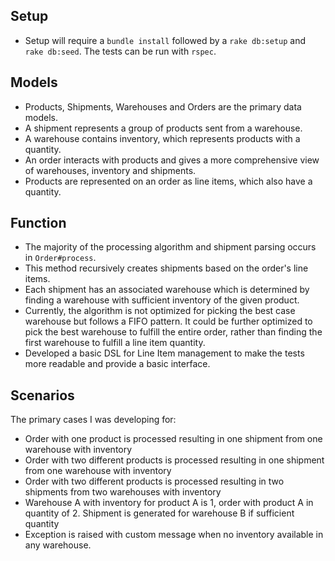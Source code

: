 ## Setup
* Setup will require a `bundle install` followed by a `rake db:setup` and `rake db:seed`. The tests can be run with `rspec`.

## Models

* Products, Shipments, Warehouses and Orders are the primary data models.
* A shipment represents a group of products sent from a warehouse.
* A warehouse contains inventory, which represents products with a quantity.
* An order interacts with products and gives a more comprehensive view of warehouses, inventory and shipments.
* Products are represented on an order as line items, which also have a quantity.

## Function

* The majority of the processing algorithm and shipment parsing occurs in `Order#process`.
* This method recursively creates shipments based on the order's line items.
* Each shipment has an associated warehouse which is determined by finding a warehouse with sufficient inventory of the given product.
* Currently, the algorithm is not optimized for picking the best case warehouse but follows a FIFO pattern. It could be further optimized to pick the best warehouse to fulfill the entire order, rather than finding the first warehouse to fulfill a line item quantity.
* Developed a basic DSL for Line Item management to make the tests more readable and provide a basic interface.

## Scenarios

The primary cases I was developing for:
* Order with one product is processed resulting in one shipment from one warehouse with inventory
* Order with two different products is processed resulting in one shipment from one warehouse with inventory
* Order with two different products is processed resulting in two shipments from two warehouses with inventory
* Warehouse A with inventory for product A is 1, order with product A in quantity of 2. Shipment is generated for warehouse B if sufficient quantity
* Exception is raised with custom message when no inventory available in any warehouse.
